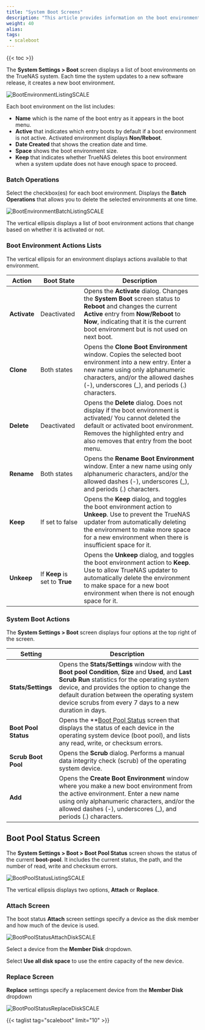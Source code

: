 ```yaml
---
title: "System Boot Screens"
description: "This article provides information on the boot environment screens and settings."
weight: 40
alias:
tags:
 - scaleboot
---
```


{{< toc >}}

The **System Settings > Boot** screen displays a list of boot environments on the TrueNAS system. Each time the system updates to a new software release, it creates a new boot environment.

![BootEnvironmentListingSCALE](/images/SCALE/22.12/BootEnvironmentListingSCALE.png "System Boot Screen") 

Each boot environment on the list includes:

* **Name** which is the name of the boot entry as it appears in the boot menu.
* **Active** that indicates which entry boots by default if a boot environment is not active. Activated environment displays **Non/Reboot**.
* **Date Created** that shows the creation date and time.
* **Space** shows the boot environment size.
* **Keep** that indicates whether TrueNAS deletes this boot environment when a system update does not have enough space to proceed.

### Batch Operations

Select the checkbox(es) for each boot environment. Displays the **Batch Operations** that allows you to delete the selected environments at one time.

![BootEnvironmentBatchListingSCALE](/images/SCALE/22.12/BootEnvironmentBatchListingSCALE.png "Batch Operations Boot Screen")

The  vertical ellipsis <i class="fa fa-ellipsis-v" aria-hidden="true" title="Options"></i> displays a list of boot environment actions that change based on whether it is activated or not.

### Boot Environment Actions Lists

The vertical ellipsis <i class="fa fa-ellipsis-v" aria-hidden="true" title="Options"></i> for an environment displays actions available to that environment. 

| Action | Boot State | Description |
|--------|------------|-------------|
| **Activate** | Deactivated | Opens the **Activate** dialog. Changes the **System Boot** screen status to **Reboot** and changes the current **Active** entry from **Now/Reboot** to **Now**, indicating that it is the current boot environment but is not used on next boot. |
| **Clone** | Both states | Opens the **Clone Boot Environment** window. Copies the selected boot environment into a new entry. Enter a new name using only alphanumeric characters, and/or the allowed dashes (-), underscores (_), and periods (.) characters. |
| **Delete** | Deactivated | Opens the **Delete** dialog. Does not display if the boot environment is activated/ You cannot deleted the default or activated boot environment. Removes the highlighted entry and also removes that entry from the boot menu.  |
| **Rename** | Both states | Opens the **Rename Boot Environment** window. Enter a new name using only alphanumeric characters, and/or the allowed dashes (-), underscores (_), and periods (.) characters. |
| **Keep** | If set to false | Opens the **Keep** dialog, and toggles the boot environment action to **Unkeep**. Use to prevent the TrueNAS updater from automatically deleting the environment to make more space for a new environment when there is insufficient space for it. |
| **Unkeep** | If **Keep** is set to **True** | Opens the **Unkeep** dialog, and toggles the boot environment action to **Keep**. Use to allow TrueNAS updater to automatically delete the environment to make space for a new boot environment when there is not enough space for it. |

### System Boot Actions

The **System Settings > Boot** screen displays four options at the top right of the screen.

|Setting | Description |
|--------|-------------| 
| **Stats/Settings** | Opens the **Stats/Settings** window with the **Boot pool Condition**, **Size** and **Used**, and **Last Scrub Run** statistics for the operating system device, and provides the option to change the default duration between the operating system device scrubs from every 7 days to a new duration in days. |
| **Boot Pool Status** | Opens the **[Boot Pool Status]() screen that displays the status of each device in the operating system device (boot pool), and lists any read, write, or checksum errors. |
|**Scrub Boot Pool** | Opens the **Scrub** dialog. Performs a manual data integrity check (scrub) of the operating system device. | 
| **Add** | Opens the **Create Boot Environment** window where you make a new boot environment from the active environment. Enter a new name using only alphanumeric characters, and/or the allowed dashes (-), underscores (_), and periods (.) characters. | 

## Boot Pool Status Screen

The **System Settings > Boot > Boot Pool Status** screen shows the status of the current **boot-pool**. It includes the current status, the path, and the number of read, write and checksum errors.

![BootPoolStatusListingSCALE](/images/SCALE/22.12/BootPoolStatusListingSCALE.png "Boot Pool Status") 

The vertical ellipsis <i class="fa fa-ellipsis-v" aria-hidden="true" title="Options"></i> displays two options, **Attach** or **Replace**.

### Attach Screen

The boot status **Attach** screen settings specify a device as the disk member and how much of the device is used.

![BootPoolStatusAttachDiskSCALE](/images/SCALE/22.12/BootPoolStatusAttachDiskSCALE.png "Boot Status Attach") 

Select a device from the **Member Disk** dropdown. 

Select **Use all disk space** to use the entire capacity of the new device.

### Replace Screen

**Replace** settings specify a replacement device from the **Member Disk** dropdown

![BootPoolStatusReplaceDiskSCALE](/images/SCALE/22.12/BootPoolStatusReplaceDiskSCALE.png "Boot Status Replace")

{{< taglist tag="scaleboot" limit="10" >}}
